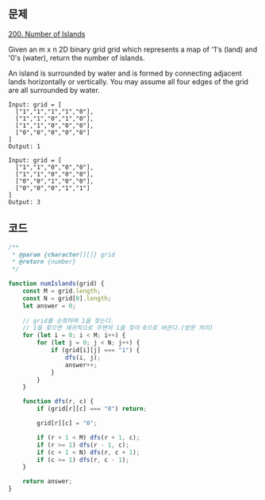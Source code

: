 ## 문제
[200. Number of Islands](https://leetcode.com/problems/number-of-islands/description/)

Given an m x n 2D binary grid grid which represents a map of '1's (land) and '0's (water), return the number of islands.

An island is surrounded by water and is formed by connecting adjacent lands horizontally or vertically. You may assume all four edges of the grid are all surrounded by water.

```
Input: grid = [
  ["1","1","1","1","0"],
  ["1","1","0","1","0"],
  ["1","1","0","0","0"],
  ["0","0","0","0","0"]
]
Output: 1
```

```
Input: grid = [
  ["1","1","0","0","0"],
  ["1","1","0","0","0"],
  ["0","0","1","0","0"],
  ["0","0","0","1","1"]
]
Output: 3
```

## 코드
```js
/**
 * @param {character[][]} grid
 * @return {number}
 */

function numIslands(grid) {
    const M = grid.length;
    const N = grid[0].length;
    let answer = 0;
    
    // grid를 순회하며 1을 찾는다.
    // 1을 찾으면 재귀적으로 주변의 1을 찾아 0으로 바꾼다.(방문 처리)
    for (let i = 0; i < M; i++) {
        for (let j = 0; j < N; j++) {
            if (grid[i][j] === "1") {
                dfs(i, j);
                answer++;
            }
        }
    }

    function dfs(r, c) {
        if (grid[r][c] === "0") return;

        grid[r][c] = "0";

        if (r + 1 < M) dfs(r + 1, c);
        if (r >= 1) dfs(r - 1, c);
        if (c + 1 < N) dfs(r, c + 1);
        if (c >= 1) dfs(r, c - 1);
    }

    return answer;
}
```
